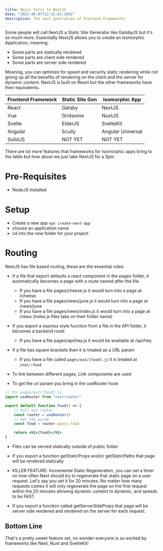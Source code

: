 ```yaml
---
title: Basic Intro to NextJS
date: "2021-06-07T12:12:03.284Z"
description: The next generation of Frontend Frameworks
---
```


Some people will call NextJS a Static Site Generator like GatsbyJS but it's so much more. Essentially NextJS allows you to create an Isomorphic Application, meaning:

- Some parts are statically rendered
- Some parts are client side rendered
- Some parts are server side rendered

Meaning, you can optimize for speed and security static rendering while not giving up all the benefits of rendering on the client and the server for dynamic content. NextJS is built on React but the other frameworks have their equivalents.

| Frontend Framework | Static Site Gen | Isomorphic App |
|--------------------|-----------------|----------------|
| React | Gatsby | NextJS |
| Vue | Gridsome | NuxtJS |
| Svelte | ElderJS | SvelteKit |
| Angular | Scully | Angular Universal |
| SolidJS | NOT YET | NOT YET |

There are lot more features that frameworks for Isomorphic apps bring to the table but how about we just take NextJS for a Spin.

# Pre-Requisites

- NodeJS Installed

# Setup

- Create a new app `npx create-next-app`
- choose an application name
- cd into the new folder for your project

# Routing

NextJS has file based routing, these are the essential rules:

- If a file that export defaults a react component in the pages folder, it automatically becomes a page with a route named after the file.
    * If you have a file pages/cheese.js it would turn into a page at /cheese
    * If you have a file pages/news/june.js it would turn into a page at /news/june
    * If you have a file pages/news/index.js it would turn into a page at /news (index.js files take on their folder name)

- If you export a express style function from a file in the API folder, it becomes a backend route
    * If you have a file pages/api/hey.js it would be available at /api/hey

- If a file has square brackets then it is treated as a URL param
    * If you have a file called `pages/eat/[food].js` it is treated at `/eat/:food`

- To link between different pages, Link components are used

- To get the url param you bring in the useRouter hook

```jsx
// for pages/eat/[food].js
import useRouter from "next/router"

export default function Food() => {
    // Pull out router
    const router = useRouter()
    // Get the param
    const food = router.query.food

    return <h1>{food}</h1>
}
```

- Files can be served statically outside of public folder

- If you export a function getStaticProps and/or getStaticPaths that page will be rendered statically

- KILLER FEATURE: Incremental Static Regeneration, you can set a timer on how often Next should try to regenerate that static page on a user request. Let's say you set it for 20 minutes. No matter how many requests comes it will only regenerate the page on the first request within the 20 minutes allowing dynamic content to dynamic, and speeds to be FAST.

- If you export a function called getServerSideProps that page will be server side rendered and rendered on the server for each request.

## Bottom Line

That's a pretty sweet feature set, no wonder everyone is so excited by frameworks like Next, Nuxt and SvelteKit!

